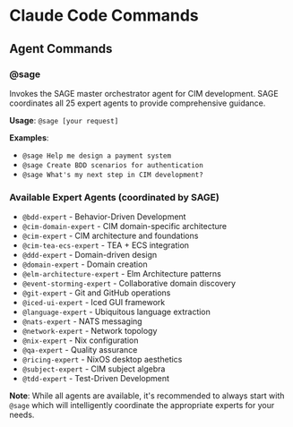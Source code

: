 <!-- Copyright (c) 2025 - Cowboy AI, LLC. -->

# Claude Code Commands

## Agent Commands

### @sage
Invokes the SAGE master orchestrator agent for CIM development. SAGE coordinates all 25 expert agents to provide comprehensive guidance.

**Usage**: `@sage [your request]`

**Examples**:
- `@sage Help me design a payment system`
- `@sage Create BDD scenarios for authentication`
- `@sage What's my next step in CIM development?`

### Available Expert Agents (coordinated by SAGE)
- `@bdd-expert` - Behavior-Driven Development
- `@cim-domain-expert` - CIM domain-specific architecture
- `@cim-expert` - CIM architecture and foundations
- `@cim-tea-ecs-expert` - TEA + ECS integration
- `@ddd-expert` - Domain-driven design
- `@domain-expert` - Domain creation
- `@elm-architecture-expert` - Elm Architecture patterns
- `@event-storming-expert` - Collaborative domain discovery
- `@git-expert` - Git and GitHub operations
- `@iced-ui-expert` - Iced GUI framework
- `@language-expert` - Ubiquitous language extraction
- `@nats-expert` - NATS messaging
- `@network-expert` - Network topology
- `@nix-expert` - Nix configuration
- `@qa-expert` - Quality assurance
- `@ricing-expert` - NixOS desktop aesthetics
- `@subject-expert` - CIM subject algebra
- `@tdd-expert` - Test-Driven Development

**Note**: While all agents are available, it's recommended to always start with `@sage` which will intelligently coordinate the appropriate experts for your needs.